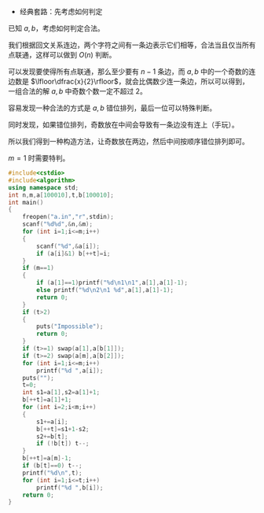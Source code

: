 - 经典套路：先考虑如何判定

已知 $a,b$，考虑如何判定合法。

我们根据回文关系连边，两个字符之间有一条边表示它们相等，合法当且仅当所有点联通，这样可以做到 $O(n)$ 判断。

可以发现要使得所有点联通，那么至少要有 $n-1$ 条边，而 $a,b$ 中的一个奇数的连边数是 $\lfloor\dfrac{x}{2}\rfloor$，就会比偶数少连一条边，所以可以得到，一组合法的解 $a,b$ 中奇数个数一定不超过 $2$。

容易发现一种合法的方式是 $a,b$ 错位排列，最后一位可以特殊判断。

同时发现，如果错位排列，奇数放在中间会导致有一条边没有连上（手玩）。

所以我们得到一种构造方法，让奇数放在两边，然后中间按顺序错位排列即可。

 $m=1$ 时需要特判。

```cpp
#include<cstdio>
#include<algorithm>
using namespace std;
int n,m,a[100010],t,b[100010];
int main()
{
	freopen("a.in","r",stdin);
	scanf("%d%d",&n,&m);
	for (int i=1;i<=m;i++)
	{
		scanf("%d",&a[i]);
		if (a[i]&1) b[++t]=i; 
	}
	if (m==1)
	{
	    if (a[1]==1)printf("%d\n1\n1",a[1],a[1]-1);
	    else printf("%d\n2\n1 %d",a[1],a[1]-1);
	    return 0;
  	}
	if (t>2)
	{
		puts("Impossible");
		return 0;
	}
	if (t>=1) swap(a[1],a[b[1]]);
	if (t>=2) swap(a[m],a[b[2]]);
	for (int i=1;i<=m;i++)
		printf("%d ",a[i]);
	puts("");
	t=0;
	int s1=a[1],s2=a[1]+1;
	b[++t]=a[1]+1;
	for (int i=2;i<m;i++)
	{
		s1+=a[i];
		b[++t]=s1+1-s2;
		s2+=b[t];
		if (!b[t]) t--;
	}
	b[++t]=a[m]-1;
	if (b[t]==0) t--;
	printf("%d\n",t);
	for (int i=1;i<=t;i++)
		printf("%d ",b[i]);
	return 0;
}
```

